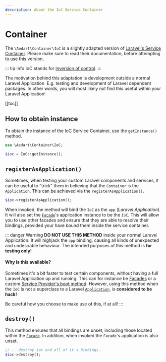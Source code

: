 ```yaml
---
description: About the IoC Service Container
---
```


# Container

The `\Aedart\Container\IoC` is a slightly adapted version of [Laravel's Service Container](https://laravel.com/docs/8.x/container).
Please make sure to read their documentation, before attempting to use this version.

::: tip Info
IoC stands for [Inversion of control](https://en.wikipedia.org/wiki/Inversion_of_control).
:::

The motivation behind this adaptation is development outside a normal Laravel Application.
E.g. testing and development of Laravel dependent packages.
In other words, you will most likely not find this useful within your Laravel Application!

[[toc]]

## How to obtain instance

To obtain the instance of the IoC Service Container, use the `getInstance()` method.

```php
use \Aedart\Container\IoC;

$ioc = IoC::getInstance();
```

## `registerAsApplication()`

Sometimes, when testing your custom Laravel components and services, it can be useful to "trick" them in believing that the `Container` is the `Application`.
This can be achieved via the `registerAsApplication()`.

```php
$ioc->registerAsApplication();
```

When invoked, the method will bind the `IoC` as the `app` (_Laravel Application_). It will also set the [`Facade`](https://laravel.com/docs/8.x/facades)'s application instance to be the `IoC`.
This will allow you to use other facades and ensure that they are able to resolve their bindings, provided your have bound them inside the service container.

::: danger Warning
**DO NOT USE THIS METHOD** inside your normal Laravel Application. It will highjack the `app` binding, causing all kinds of unexpected and undesirable behaviour.
The intended purposes of this method is **for testing only!**

#### Why is this available?

Sometimes it's a bit faster to test certain components, without having a full Laravel Application up and running.
This can for instance be [Facades](https://laravel.com/docs/8.x/facades) or a custom [Service Provider's boot method](https://laravel.com/docs/8.x/providers#the-boot-method).
However, using this method when the `IoC` is not a superclass to a Laravel [`Application`](https://github.com/laravel/framework/blob/6.x/src/Illuminate/Contracts/Foundation/Application.php), is **considered to be hack!**

Be careful how you choose to make use of this, if at all!
:::

## `destroy()`

This method ensures that all bindings are unset, including those located within the [`Facade`](https://laravel.com/docs/8.x/facades).
In addition, when invoked the `Facade`'s application is also unset.

```php
// ...destroy ioc and all of it's bindings.
$ioc->destroy();
```
